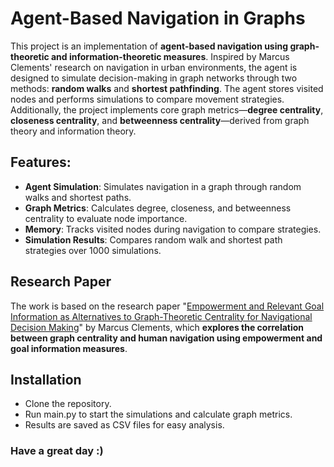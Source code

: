 # Agent-Based Navigation in Graphs
This project is an implementation of **agent-based navigation using graph-theoretic and information-theoretic measures**. Inspired by Marcus Clements' research on navigation in urban environments, the agent is designed to simulate decision-making in graph networks through two methods: **random walks** and **shortest pathfinding**. The agent stores visited nodes and performs simulations to compare movement strategies. Additionally, the project implements core graph metrics—**degree centrality**, **closeness centrality**, and **betweenness centrality**—derived from graph theory and information theory.

## Features:
- **Agent Simulation**: Simulates navigation in a graph through random walks and shortest paths.
- **Graph Metrics**: Calculates degree, closeness, and betweenness centrality to evaluate node importance.
- **Memory**: Tracks visited nodes during navigation to compare strategies.
- **Simulation Results**: Compares random walk and shortest path strategies over 1000 simulations.

## Research Paper
The work is based on the research paper "[Empowerment and Relevant Goal Information as Alternatives to Graph-Theoretic Centrality for Navigational Decision Making](https://uhra.herts.ac.uk/bitstream/handle/2299/22616/15007732%20CLEMENTS%20Marcus%20Final%20Version%20of%20MSc%20by%20Research%20Submission.pdf?sequence=1&isAllowed=y)" by Marcus Clements, which **explores the correlation between graph centrality and human navigation using empowerment and goal information measures**.

## Installation
- Clone the repository.
- Run main.py to start the simulations and calculate graph metrics.
- Results are saved as CSV files for easy analysis.

### Have a great day :) 
